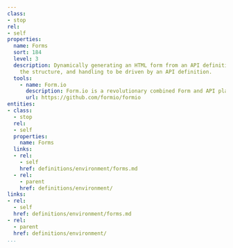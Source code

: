 ```yaml
---
class:
- stop
rel:
- self
properties:
  name: Forms
  sort: 184
  level: 3
  description: Dynamically generating an HTML form from an API definition, allow for
    the structure, and handling to be driven by an API definition.
  tools:
    - name: Form.io
      description: Form.io is a revolutionary combined Form and API platform for Serverless applications. This repository serves as the core Form and API engine for https://form.io. This system allows you to build "serverless" data management applications using a simple drag-and-drop form builder interface. These forms can then easily be embedded within your Angular.js and React applications using the <formio> HTML element.
      url: https://github.com/formio/formio   
entities:
- class:
  - stop
  rel:
  - self
  properties:
    name: Forms
  links:
  - rel:
    - self
    href: definitions/environment/forms.md
  - rel:
    - parent
    href: definitions/environment/
links:
- rel:
  - self
  href: definitions/environment/forms.md
- rel:
  - parent
  href: definitions/environment/
...
```

